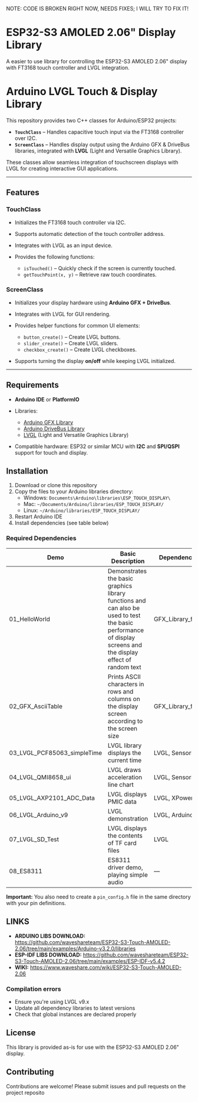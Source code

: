 NOTE: CODE IS BROKEN RIGHT NOW, NEEDS FIXES; I WILL TRY TO FIX IT!

# ESP32-S3 AMOLED 2.06" Display Library

A easier to use library for controlling the ESP32-S3 AMOLED 2.06" display with FT3168 touch controller and LVGL integration.


# Arduino LVGL Touch & Display Library

This repository provides two C++ classes for Arduino/ESP32 projects:

* **`TouchClass`** – Handles capacitive touch input via the FT3168 controller over I2C.
* **`ScreenClass`** – Handles display output using the Arduino GFX & DriveBus libraries, integrated with **LVGL** (Light and Versatile Graphics Library).

These classes allow seamless integration of touchscreen displays with LVGL for creating interactive GUI applications.

---

## Features

### TouchClass

* Initializes the FT3168 touch controller via I2C.
* Supports automatic detection of the touch controller address.
* Integrates with LVGL as an input device.
* Provides the following functions:

  * `isTouched()` – Quickly check if the screen is currently touched.
  * `getTouchPoint(x, y)` – Retrieve raw touch coordinates.

### ScreenClass

* Initializes your display hardware using **Arduino GFX + DriveBus**.
* Integrates with LVGL for GUI rendering.
* Provides helper functions for common UI elements:

  * `button_create()` – Create LVGL buttons.
  * `slider_create()` – Create LVGL sliders.
  * `checkbox_create()` – Create LVGL checkboxes.
* Supports turning the display **on/off** while keeping LVGL initialized.

---

## Requirements

* **Arduino IDE** or **PlatformIO**
* Libraries:

  * [Arduino GFX Library](https://github.com/moononournation/Arduino_GFX)
  * [Arduino DriveBus Library](https://github.com/moononournation/Arduino_DriveBus)
  * [LVGL](https://lvgl.io/) (Light and Versatile Graphics Library)
* Compatible hardware: ESP32 or similar MCU with **I2C** and **SPI/QSPI** support for touch and display.



## Installation

1. Download or clone this repository
2. Copy the files to your Arduino libraries directory:
   - Windows: `Documents\Arduino\libraries\ESP_TOUCH_DISPLAY\`
   - Mac: `~/Documents/Arduino/libraries/ESP_TOUCH_DISPLAY/`
   - Linux: `~/Arduino/libraries/ESP_TOUCH_DISPLAY/`
3. Restart Arduino IDE
4. Install dependencies (see table below)

### Required Dependencies

| Demo                        | Basic Description                                                                                                                                             | Dependency Library      |
| --------------------------- | ------------------------------------------------------------------------------------------------------------------------------------------------------------- | ----------------------- |
| 01_HelloWorld               | Demonstrates the basic graphics library functions and can also be used to test the basic performance of display screens and the display effect of random text | GFX_Library_for_Arduino |
| 02_GFX_AsciiTable           | Prints ASCII characters in rows and columns on the display screen according to the screen size                                                                | GFX_Library_for_Arduino |
| 03_LVGL_PCF85063_simpleTime | LVGL library displays the current time                                                                                                                        | LVGL, SensorLib         |
| 04_LVGL_QMI8658_ui          | LVGL draws acceleration line chart                                                                                                                            | LVGL, SensorLib         |
| 05_LVGL_AXP2101_ADC_Data    | LVGL displays PMIC data                                                                                                                                       | LVGL, XPowersLib        |
| 06_LVGL_Arduino_v9          | LVGL demonstration                                                                                                                                            | LVGL, Arduino_DriveBus  |
| 07_LVGL_SD_Test             | LVGL displays the contents of TF card files                                                                                                                   | LVGL                    |
| 08_ES8311                   | ES8311 driver demo, playing simple audio                                                                                                                      | —                       |

**Important:** You also need to create a `pin_config.h` file in the same directory with your pin definitions.

## LINKS

- **ARDUINO LIBS DOWNLOAD:** https://github.com/waveshareteam/ESP32-S3-Touch-AMOLED-2.06/tree/main/examples/Arduino-v3.2.0/libraries
- **ESP-IDF LIBS DOWNLOAD:** https://github.com/waveshareteam/ESP32-S3-Touch-AMOLED-2.06/tree/main/examples/ESP-IDF-v5.4.2
- **WIKI:** https://www.waveshare.com/wiki/ESP32-S3-Touch-AMOLED-2.06


### Compilation errors
- Ensure you're using LVGL v9.x
- Update all dependency libraries to latest versions
- Check that global instances are declared properly

## License

This library is provided as-is for use with the ESP32-S3 AMOLED 2.06" display.

## Contributing

Contributions are welcome! Please submit issues and pull requests on the project reposito

